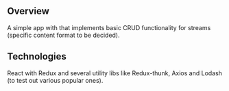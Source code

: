 ## Overview

A simple app with that implements basic CRUD functionality for streams (specific content format to be decided).

## Technologies

React with Redux and several utility libs like Redux-thunk, Axios and Lodash (to test out various popular ones).
